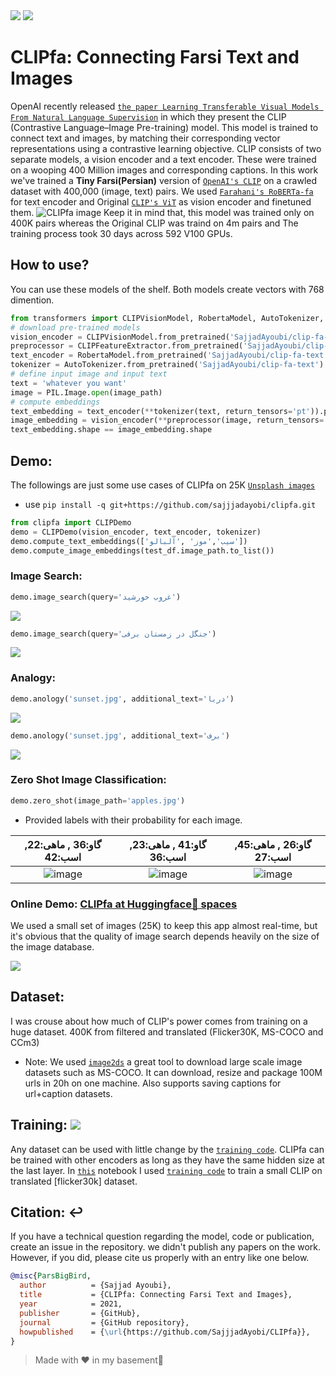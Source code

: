 <span align="center">
        <a href="https://huggingface.co/spaces/SajjadAyoubi/CLIPfa-Demo"><img src="https://img.shields.io/static/v1?label=%F0%9F%A4%97%20Hugging%20Face&message=HF Demo&color=blue"></a>
    <a href="https://huggingface.co/SajjadAyoubi/"><img src="https://img.shields.io/static/v1?label=%F0%9F%A4%97%20Hugging%20Face&message=Models&color=red"></a>
</span>

# CLIPfa: Connecting Farsi Text and Images
OpenAI recently released [`the paper Learning Transferable Visual Models From Natural Language Supervision`](https://arxiv.org/abs/2103.00020) in which they present the CLIP (Contrastive Language–Image Pre-training) model. This model is trained to connect text and images, by matching their corresponding vector representations using a contrastive learning objective. CLIP consists of two separate models, a vision encoder and a text encoder. These were trained on a wooping 400 Million images and corresponding captions. In this work we've trained a **Tiny Farsi(Persian)** version of [`OpenAI's CLIP`](https://openai.com/blog/clip/) on a crawled dataset with 400,000 (image, text) pairs. We used [`Farahani's RoBERTa-fa`](https://huggingface.co/m3hrdadfi/roberta-zwnj-wnli-mean-tokens) for text encoder and Original [`CLIP's ViT`](https://huggingface.co/openai/clip-vit-base-patch32) as vision encoder and finetuned them.
![CLIPfa image](https://github.com/sajjjadayobi/CLIPfa/blob/main/assets/clipfa.png)
Keep it in mind that, this model was trained only on 400K pairs whereas the Original CLIP was traind on 4m pairs and The training process took 30 days across 592 V100 GPUs.

## How to use?
You can use these models of the shelf. Both models create vectors with 768 dimention.
```python
from transformers import CLIPVisionModel, RobertaModel, AutoTokenizer, CLIPFeatureExtractor
# download pre-trained models
vision_encoder = CLIPVisionModel.from_pretrained('SajjadAyoubi/clip-fa-vision')
preprocessor = CLIPFeatureExtractor.from_pretrained('SajjadAyoubi/clip-fa-vision')
text_encoder = RobertaModel.from_pretrained('SajjadAyoubi/clip-fa-text')
tokenizer = AutoTokenizer.from_pretrained('SajjadAyoubi/clip-fa-text')
# define input image and input text
text = 'whatever you want'
image = PIL.Image.open(image_path)
# compute embeddings
text_embedding = text_encoder(**tokenizer(text, return_tensors='pt')).pooler_output
image_embedding = vision_encoder(**preprocessor(image, return_tensors='pt')).pooler_output
text_embedding.shape == image_embedding.shape
```

## Demo:
The followings are just some use cases of CLIPfa on 25K [`Unsplash images`](https://github.com/unsplash/datasets)
- use `pip install -q git+https://github.com/sajjjadayobi/clipfa.git`
```python
from clipfa import CLIPDemo
demo = CLIPDemo(vision_encoder, text_encoder, tokenizer)
demo.compute_text_embeddings(['سیب','موز' ,'آلبالو'])
demo.compute_image_embeddings(test_df.image_path.to_list())
```
### Image Search:
```python
demo.image_search(query='غروب خورشید')
```
![](https://github.com/sajjjadayobi/CLIPfa/blob/main/assets/image_search.png)

```python
demo.image_search(query='جنگل در زمستان برفی')
```
![](https://github.com/sajjjadayobi/CLIPfa/blob/main/assets/forest%20in%20winter.png)

### Analogy: 
```python
demo.anology('sunset.jpg', additional_text='دریا')
```
![](https://github.com/sajjjadayobi/CLIPfa/blob/main/assets/analogy-sea.png)

```python
demo.anology('sunset.jpg', additional_text='برف')
```
![](https://github.com/sajjjadayobi/CLIPfa/blob/main/assets/analogy-snow.png)



### Zero Shot Image Classification:
```python
demo.zero_shot(image_path='apples.jpg')
```
- Provided labels with their probability for each image.

|                   گاو:36 , ماهی:22, اسب:42                   |                   گاو:41 , ماهی:23, اسب:36                   |                 گاو:26 , ماهی:**45**, اسب:27                 |
| :----------------------------------------------------------: | :----------------------------------------------------------: | :----------------------------------------------------------: |
| ![image](https://github.com/sajjjadayobi/CLIPfa/blob/main/assets/horse.jpg) | ![image](https://github.com/sajjjadayobi/CLIPfa/blob/main/assets/cow.jpg) | ![image](https://github.com/sajjjadayobi/CLIPfa/blob/main/assets/fish.jpg) |

### Online Demo: [CLIPfa at Huggingface🤗 spaces](https://huggingface.co/spaces/SajjadAyoubi/CLIPfa-Demo)
We used a small set of images (25K) to keep this app almost real-time, but it's obvious that the quality of image search depends heavily on the size of the image database. 

![](https://github.com/sajjjadayobi/CLIPfa/blob/main/assets/hf-spaces.png)


## Dataset: 
I was crouse about how much of CLIP's power comes from training on a huge dataset.
400K from filtered and translated (Flicker30K, MS-COCO and CCm3)
- Note: We used [`image2ds`](https://github.com/rom1504/img2dataset) a great tool to download large scale image datasets such as MS-COCO. It can download, resize and package 100M urls in 20h on one machine. Also supports saving captions for url+caption datasets.


## Training: <a href="https://colab.research.google.com/github/sajjjadayobi/CLIPfa/blob/main/notebook/CLIPfa_Training.ipynb"><img src="https://img.shields.io/static/v1?label=%F0%9F%A4%97%20Hugging%20Face&message=CLIPfa Training&color=white"></a>
Any dataset can be used with little change by the [`training code`](https://github.com/sajjjadayobi/CLIPfa/tree/main/clipfa). CLIPfa can be trained with other encoders as long as they have the same hidden size at the last layer.  In [`this`](https://github.com/sajjjadayobi/CLIPfa/blob/main/notebook/CLIPfa_Training.ipynb) notebook I used [`training code`](https://github.com/sajjjadayobi/CLIPfa/tree/main/clipfa) to train a small CLIP on translated [flicker30k] dataset.


## Citation: ↩️
If you have a technical question regarding the model, code or publication, create an issue in the repository.
we didn't publish any papers on the work. However, if you did, please cite us properly with an entry like one below.
```bibtex
@misc{ParsBigBird,
  author          = {Sajjad Ayoubi},
  title           = {CLIPfa: Connecting Farsi Text and Images},
  year            = 2021,
  publisher       = {GitHub},
  journal         = {GitHub repository},
  howpublished    = {\url{https://github.com/SajjjadAyobi/CLIPfa}},
}
```
> Made with ❤️ in my basement🤫
